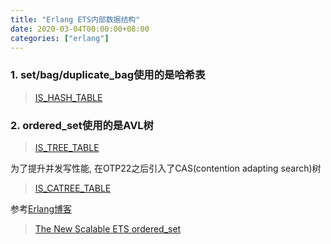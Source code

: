 ```yaml
---
title: "Erlang ETS内部数据结构"
date: 2020-03-04T00:00:00+08:00
categories: ["erlang"]
--- 
```


### 1. set/bag/duplicate_bag使用的是哈希表  
> [IS_HASH_TABLE](https://github.com/erlang/otp/blob/maint-24/erts/emulator/beam/erl_db_util.h#L352-L353)

### 2. ordered_set使用的是AVL树

> [IS_TREE_TABLE](https://github.com/erlang/otp/blob/maint-24/erts/emulator/beam/erl_db_util.h#L354-L355)

为了提升并发写性能, 在OTP22之后引入了CAS(contention adapting search)树  

> [IS_CATREE_TABLE](https://github.com/erlang/otp/blob/maint-24/erts/emulator/beam/erl_db_util.h#L356-L357)


参考[Erlang](https://erlang.org/)[博客](https://www.erlang.org/blog/)

> [The New Scalable ETS ordered_set](https://www.erlang.org/blog/the-new-scalable-ets-ordered_set/)
